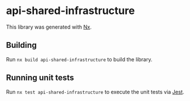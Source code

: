 # api-shared-infrastructure

This library was generated with [Nx](https://nx.dev).

## Building

Run `nx build api-shared-infrastructure` to build the library.

## Running unit tests

Run `nx test api-shared-infrastructure` to execute the unit tests via [Jest](https://jestjs.io).
